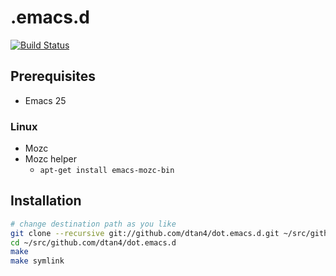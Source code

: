 # .emacs.d

[![Build Status](https://travis-ci.org/dtan4/dot.emacs.d.svg?branch=master)](https://travis-ci.org/dtan4/dot.emacs.d)

## Prerequisites

- Emacs 25

### Linux

- Mozc
- Mozc helper
  - `apt-get install emacs-mozc-bin`

## Installation

```bash
# change destination path as you like
git clone --recursive git://github.com/dtan4/dot.emacs.d.git ~/src/github.com/dtan4/dot.emacs.d
cd ~/src/github.com/dtan4/dot.emacs.d
make
make symlink
```
